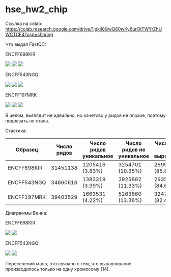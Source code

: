 # hse_hw2_chip

Ссылка на colab: https://colab.research.google.com/drive/1jqkiI0GwQ60wKy6urOtTWYrZhUWCTCE4?usp=sharing

Что выдал FastQC:

ENCFF698KIR

<image src="/src/Screenshot from 2023-03-01 21-19-17.png">

<image src="/src/Screenshot from 2023-03-01 21-19-44.png">

<image src="/src/Screenshot from 2023-03-01 21-21-32.png">

ENCFF543NGQ

<image src="/src/Screenshot from 2023-03-01 21-23-56.png">

<image src="/src/Screenshot from 2023-03-01 21-24-09.png">

<image src="/src/Screenshot from 2023-03-01 21-24-24.png">

ENCFF197MRK

<image src="/src/Screenshot from 2023-03-01 21-23-11.png">

<image src="/src/Screenshot from 2023-03-01 21-23-28.png">

<image src="/src/Screenshot from 2023-03-01 21-23-43.png">

В целом, выглядит не идеально, но качетсво у ридов не плохое, поэтому подрезать не стала.

Стастика:

| Образец | Число ридов | Число ридов уникальное | Число ридов не уникальное | Число ридов не выровнялось |
| ------- | ----- | ----- | ------ | ----- |
| ENCFF698KIR | 31451138 | 1205416 (3.83%) | 3254701 (10.35%) | 26991021 (85.82%) |
| ENCFF543NGQ | 34660616 | 1383319 (3.99%) | 3925882 (11.33%) | 29351415 (84.68%) |
| ENCFF197MRK | 39403529 | 1663531 (4.22%) | 5263860 (13.36%) | 32476138 (82.42%) |

Диаграммы Венна:

ENCFF698KIR

<image src="/src/vienn_KIR_1.png">

<image src="/src/vienn_KIR_2.png">

ENCFF543NGQ

<image src="/src/vienn_NGQ_1.png">

<image src="/src/vienn_NGQ_2.png">

Пересечений мало, это связано с тем, что выравнивание производилось только на одну хромосому (14). 
